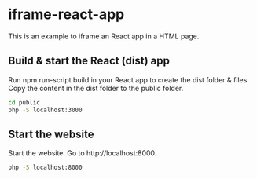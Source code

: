 # iframe-react-app
This is an example to iframe an React app in a HTML page.

## Build & start the React (dist) app

Run npm run-script build in your React app to create the dist folder & files. Copy the content in the dist folder to the public folder.

```sh
cd public
php -S localhost:3000
```

## Start the website

Start the website. Go to http://localhost:8000. 

```sh
php -S localhost:8000
```

